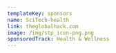 ```yaml
---
templateKey: sponsors
name: SciTech-health
link: theglobalhack.com
image: /img/stp_icon-png.png
sponsoredTrack: Health & Wellness
---
```

